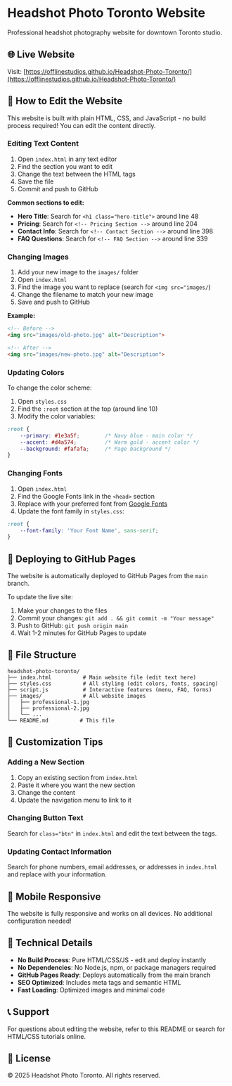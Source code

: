 # Headshot Photo Toronto Website

Professional headshot photography website for downtown Toronto studio.

## 🌐 Live Website

Visit: [https://offlinestudios.github.io/Headshot-Photo-Toronto/](https://offlinestudios.github.io/Headshot-Photo-Toronto/)

## 📝 How to Edit the Website

This website is built with plain HTML, CSS, and JavaScript - no build process required! You can edit the content directly.

### Editing Text Content

1. Open `index.html` in any text editor
2. Find the section you want to edit
3. Change the text between the HTML tags
4. Save the file
5. Commit and push to GitHub

**Common sections to edit:**

- **Hero Title**: Search for `<h1 class="hero-title">` around line 48
- **Pricing**: Search for `<!-- Pricing Section -->` around line 204
- **Contact Info**: Search for `<!-- Contact Section -->` around line 398
- **FAQ Questions**: Search for `<!-- FAQ Section -->` around line 339

### Changing Images

1. Add your new image to the `images/` folder
2. Open `index.html`
3. Find the image you want to replace (search for `<img src="images/`)
4. Change the filename to match your new image
5. Save and push to GitHub

**Example:**
```html
<!-- Before -->
<img src="images/old-photo.jpg" alt="Description">

<!-- After -->
<img src="images/new-photo.jpg" alt="Description">
```

### Updating Colors

To change the color scheme:

1. Open `styles.css`
2. Find the `:root` section at the top (around line 10)
3. Modify the color variables:

```css
:root {
    --primary: #1e3a5f;        /* Navy blue - main color */
    --accent: #d4a574;         /* Warm gold - accent color */
    --background: #fafafa;     /* Page background */
}
```

### Changing Fonts

1. Open `index.html`
2. Find the Google Fonts link in the `<head>` section
3. Replace with your preferred font from [Google Fonts](https://fonts.google.com)
4. Update the font family in `styles.css`:

```css
:root {
    --font-family: 'Your Font Name', sans-serif;
}
```

## 🚀 Deploying to GitHub Pages

The website is automatically deployed to GitHub Pages from the `main` branch.

To update the live site:
1. Make your changes to the files
2. Commit your changes: `git add . && git commit -m "Your message"`
3. Push to GitHub: `git push origin main`
4. Wait 1-2 minutes for GitHub Pages to update

## 📁 File Structure

```
headshot-photo-toronto/
├── index.html          # Main website file (edit text here)
├── styles.css          # All styling (edit colors, fonts, spacing)
├── script.js           # Interactive features (menu, FAQ, forms)
├── images/             # All website images
│   ├── professional-1.jpg
│   ├── professional-2.jpg
│   └── ...
└── README.md          # This file
```

## 🎨 Customization Tips

### Adding a New Section

1. Copy an existing section from `index.html`
2. Paste it where you want the new section
3. Change the content
4. Update the navigation menu to link to it

### Changing Button Text

Search for `class="btn"` in `index.html` and edit the text between the tags.

### Updating Contact Information

Search for phone numbers, email addresses, or addresses in `index.html` and replace with your information.

## 📱 Mobile Responsive

The website is fully responsive and works on all devices. No additional configuration needed!

## 🔧 Technical Details

- **No Build Process**: Pure HTML/CSS/JS - edit and deploy instantly
- **No Dependencies**: No Node.js, npm, or package managers required
- **GitHub Pages Ready**: Deploys automatically from the main branch
- **SEO Optimized**: Includes meta tags and semantic HTML
- **Fast Loading**: Optimized images and minimal code

## 📞 Support

For questions about editing the website, refer to this README or search for HTML/CSS tutorials online.

## 📄 License

© 2025 Headshot Photo Toronto. All rights reserved.
